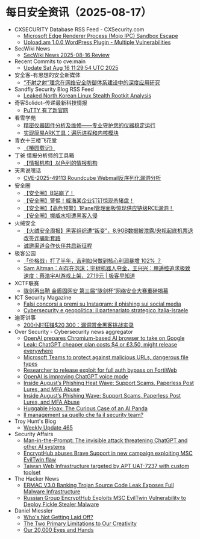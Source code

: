 # 每日安全资讯（2025-08-17）

- CXSECURITY Database RSS Feed - CXSecurity.com
  - [Microsoft Edge Renderer Process (Mojo IPC) Sandbox Escape](https://cxsecurity.com/issue/WLB-2025080016)
  - [Upload.am 1.0.0 WordPress Plugin - Multiple Vulnerabilities](https://cxsecurity.com/issue/WLB-2025080015)
- SecWiki News
  - [SecWiki News 2025-08-16 Review](http://www.sec-wiki.com/?2025-08-16)
- Recent Commits to cve:main
  - [Update Sat Aug 16 11:29:54 UTC 2025](https://github.com/trickest/cve/commit/ba8c40babf46070dae915aab07212b5c2eef30eb)
- 安全客-有思想的安全新媒体
  - [“不射之射”理念在网络安全防御体系建设中的深度应用研究](https://www.anquanke.com/post/id/311274)
- Sandfly Security Blog RSS Feed
  - [Leaked North Korean Linux Stealth Rootkit Analysis](https://sandflysecurity.com/blog/leaked-north-korean-linux-stealth-rootkit-analysis)
- 奇客Solidot–传递最新科技情报
  - [PuTTY 有了新官网](https://www.solidot.org/story?sid=82065)
- 看雪学苑
  - [精密仪器固件分析及维修——专业守护您的仪器稳定运行](https://mp.weixin.qq.com/s?__biz=MjM5NTc2MDYxMw==&mid=2458598589&idx=1&sn=4d298efc996c7a5c52fc6d84e15b8294)
  - [实现简易ARK工具：遍历进程和内核模块](https://mp.weixin.qq.com/s?__biz=MjM5NTc2MDYxMw==&mid=2458598589&idx=2&sn=5d654ede79b8d94926690c5fd4ae8d71)
- 青衣十三楼飞花堂
  - [《椿园载记》](https://mp.weixin.qq.com/s?__biz=MzUzMjQyMDE3Ng==&mid=2247488517&idx=1&sn=23e3b5cc23193ca61f41d007e9b09357)
- 丁爸 情报分析师的工具箱
  - [【情报机构】以色列的情报机构](https://mp.weixin.qq.com/s?__biz=MzI2MTE0NTE3Mw==&mid=2651151580&idx=1&sn=777eda8721556f018433b6da8ac1a7f4)
- 天黑说嘿话
  - [CVE-2025-49113 Roundcube Webmail反序列化漏洞分析](https://mp.weixin.qq.com/s?__biz=MzI5NTQ5MTAzMA==&mid=2247484570&idx=1&sn=553c7aad3fb835183e6fe5ba1b9b799f)
- 安全圈
  - [【安全圈】B站崩了！](https://mp.weixin.qq.com/s?__biz=MzIzMzE4NDU1OQ==&mid=2652071203&idx=1&sn=6e4195ccee5c97e783e90676fc982782)
  - [【安全圈】警惕！威海某企业钉钉惊现杀猪盘！](https://mp.weixin.qq.com/s?__biz=MzIzMzE4NDU1OQ==&mid=2652071203&idx=2&sn=30ca8e5e711763b26dcafe132aebadb2)
  - [【安全圈】【高危预警】1Panel管理面板惊现供应链级RCE漏洞！](https://mp.weixin.qq.com/s?__biz=MzIzMzE4NDU1OQ==&mid=2652071203&idx=3&sn=3763540d68e06c4ef3f58ec16e4c1736)
  - [【安全圈】挪威水坝遭黑客入侵](https://mp.weixin.qq.com/s?__biz=MzIzMzE4NDU1OQ==&mid=2652071203&idx=4&sn=e3bf80c166a33097e3240e21e05cc3af)
- 火绒安全
  - [【火绒安全周报】黑客组织遭“叛变”，8.9GB数据被泄露/央视起底机票退改签诈骗新套路](https://mp.weixin.qq.com/s?__biz=MzI3NjYzMDM1Mg==&mid=2247526282&idx=1&sn=0721ac4ab00fe81bf13548e2a0223050)
  - [诚邀渠道合作伙伴共启新征程](https://mp.weixin.qq.com/s?__biz=MzI3NjYzMDM1Mg==&mid=2247526282&idx=2&sn=6b8946556c59e8979f9ad1bd25917230)
- 极客公园
  - [「价格战」打了半年，吉利如何做到核心利润暴增 102% ？](https://mp.weixin.qq.com/s?__biz=MTMwNDMwODQ0MQ==&mid=2653084892&idx=1&sn=5520db1210b3dece3e8ac400c2313a47)
  - [Sam Altman：AI存在泡沫；宇树机器人夺金，王兴兴：用遥控追求极致速度；蔡浩宇AI游戏上架，27.19元 | 极客早知道](https://mp.weixin.qq.com/s?__biz=MTMwNDMwODQ0MQ==&mid=2653084921&idx=1&sn=055f48054390f273784cadfbee2f7398)
- XCTF联赛
  - [陇剑再出鞘 金盾固网安 第三届“陇剑杯”网络安全大赛重磅揭幕](https://mp.weixin.qq.com/s?__biz=MjM5NDU3MjExNw==&mid=2247515732&idx=1&sn=bfe95edbdc58761dc050ff21a7bd268f)
- ICT Security Magazine
  - [Falsi concorsi a premi su Instagram: il phishing sui social media](https://www.ictsecuritymagazine.com/notizie/instagram-social-media/)
  - [Cybersecurity e geopolitica: il partenariato strategico Italia-Israele](https://www.ictsecuritymagazine.com/articoli/geopolitica-israele/)
- 迪哥讲事
  - [200小时狂赚$20,300：漏洞赏金黑客挑战实录](https://mp.weixin.qq.com/s?__biz=MzIzMTIzNTM0MA==&mid=2247498049&idx=1&sn=aab638b3a285214481b6c01ccc98e1ea)
- Over Security - Cybersecurity news aggregator
  - [OpenAI prepares Chromium-based AI browser to take on Google](https://www.bleepingcomputer.com/news/artificial-intelligence/openai-prepares-chromium-based-ai-browser-to-take-on-google/)
  - [Leak: ChatGPT cheaper plan costs $4 or £3.50, might release everywhere](https://www.bleepingcomputer.com/news/artificial-intelligence/leak-chatgpt-cheaper-plan-costs-4-or-350-might-release-everywhere/)
  - [Microsoft Teams to protect against malicious URLs, dangerous file types](https://www.bleepingcomputer.com/news/security/microsoft-teams-to-protect-against-malicious-urls-dangerous-file-types/)
  - [Researcher to release exploit for full auth bypass on FortiWeb](https://www.bleepingcomputer.com/news/security/researcher-to-release-exploit-for-full-auth-bypass-on-fortiweb/)
  - [OpenAI is improving ChatGPT voice mode](https://www.bleepingcomputer.com/news/artificial-intelligence/openai-is-improving-chatgpt-voice-mode/)
  - [Inside August’s Phishing Heat Wave: Support Scams, Paperless Post Lures, and MFA Abuse](https://pixmsecurity.com/blog/blog/inside-augusts-phishing-heat-wave-support-scams-paperless-post-lures-and-mfa-abuse/)
  - [Inside August’s Phishing Wave: Support Scams, Paperless Post Lures, and MFA Abuse](https://pixmsecurity.com/blog/blog/inside-augusts-phishing-wave-support-scams-paperless-post-lures-and-mfa-abuse/)
  - [Huggable Hoax: The Curious Case of an AI Panda](https://catchingphish.com/posts/f/huggable-hoax-the-curious-case-of-an-ai-panda)
  - [Il management sa quello che fa il security team?](https://roccosicilia.com/2025/08/15/il-management-sa-quello-che-fa-il-security-team/)
- Troy Hunt's Blog
  - [Weekly Update 465](https://www.troyhunt.com/weekly-update-465/)
- Security Affairs
  - [Man-in-the-Prompt: The invisible attack threatening ChatGPT and other AI systems](https://securityaffairs.com/181211/cyber-crime/man-in-the-prompt-the-invisible-attack-threatening-chatgpt-and-other-ai-systems.html)
  - [EncryptHub abuses Brave Support in new campaign exploiting MSC EvilTwin flaw](https://securityaffairs.com/181203/cyber-crime/encrypthub-abuses-brave-support-in-new-campaign-exploiting-msc-eviltwin-flaw.html)
  - [Taiwan Web Infrastructure targeted by APT UAT-7237 with custom toolset](https://securityaffairs.com/181195/apt/taiwan-web-infrastructure-targeted-by-apt-uat-7237-with-custom-toolset.html)
- The Hacker News
  - [ERMAC V3.0 Banking Trojan Source Code Leak Exposes Full Malware Infrastructure](https://thehackernews.com/2025/08/ermac-v30-banking-trojan-source-code.html)
  - [Russian Group EncryptHub Exploits MSC EvilTwin Vulnerability to Deploy Fickle Stealer Malware](https://thehackernews.com/2025/08/russian-group-encrypthub-exploits-msc.html)
- Daniel Miessler
  - [Who's Not Getting Laid Off?](https://danielmiessler.com/blog/tech-layoffs-signal)
  - [The Two Primary Limitations to Our Creativity](https://danielmiessler.com/blog/two-creativity-barriers)
  - [Our 20,000 Eyes and Hands](https://danielmiessler.com/blog/our-20000-eyes-hands)
